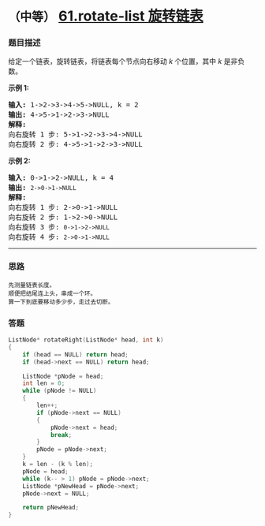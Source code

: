 # `（中等）`  [61.rotate-list 旋转链表](https://leetcode-cn.com/problems/rotate-list/)

### 题目描述
<p>给定一个链表，旋转链表，将链表每个节点向右移动&nbsp;<em>k&nbsp;</em>个位置，其中&nbsp;<em>k&nbsp;</em>是非负数。</p>

<p><strong>示例&nbsp;1:</strong></p>

<pre><strong>输入:</strong> 1-&gt;2-&gt;3-&gt;4-&gt;5-&gt;NULL, k = 2
<strong>输出:</strong> 4-&gt;5-&gt;1-&gt;2-&gt;3-&gt;NULL
<strong>解释:</strong>
向右旋转 1 步: 5-&gt;1-&gt;2-&gt;3-&gt;4-&gt;NULL
向右旋转 2 步: 4-&gt;5-&gt;1-&gt;2-&gt;3-&gt;NULL
</pre>

<p><strong>示例&nbsp;2:</strong></p>

<pre><strong>输入:</strong> 0-&gt;1-&gt;2-&gt;NULL, k = 4
<strong>输出:</strong> <code>2-&gt;0-&gt;1-&gt;NULL</code>
<strong>解释:</strong>
向右旋转 1 步: 2-&gt;0-&gt;1-&gt;NULL
向右旋转 2 步: 1-&gt;2-&gt;0-&gt;NULL
向右旋转 3 步:&nbsp;<code>0-&gt;1-&gt;2-&gt;NULL</code>
向右旋转 4 步:&nbsp;<code>2-&gt;0-&gt;1-&gt;NULL</code></pre>


---
### 思路
```
先测量链表长度。  
顺便把结尾连上头，串成一个环。  
算一下到底要移动多少步，走过去切断。  
```

### 答题
``` C++
ListNode* rotateRight(ListNode* head, int k)
{
	if (head == NULL) return head;
	if (head->next == NULL) return head;

	ListNode *pNode = head;
	int len = 0;
	while (pNode != NULL)
	{
		len++;
		if (pNode->next == NULL)
		{
			pNode->next = head;
			break;
		}
		pNode = pNode->next;
	}
	k = len - (k % len);
	pNode = head;
	while (k-- > 1) pNode = pNode->next;
	ListNode *pNewHead = pNode->next;
	pNode->next = NULL;

	return pNewHead;
}
```

